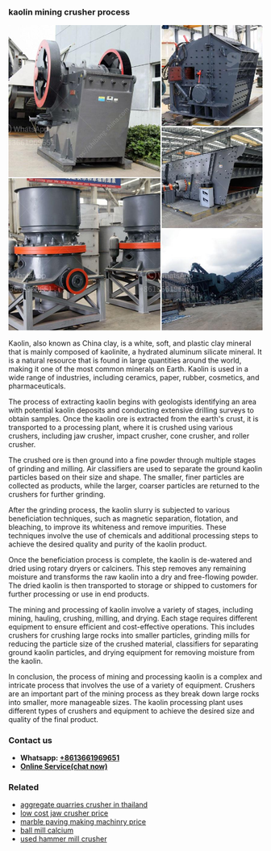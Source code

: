 <h3>kaolin mining crusher process</h3><img src='1708497984.jpg' alt=''><p>Kaolin, also known as China clay, is a white, soft, and plastic clay mineral that is mainly composed of kaolinite, a hydrated aluminum silicate mineral. It is a natural resource that is found in large quantities around the world, making it one of the most common minerals on Earth. Kaolin is used in a wide range of industries, including ceramics, paper, rubber, cosmetics, and pharmaceuticals.</p><p>The process of extracting kaolin begins with geologists identifying an area with potential kaolin deposits and conducting extensive drilling surveys to obtain samples. Once the kaolin ore is extracted from the earth's crust, it is transported to a processing plant, where it is crushed using various crushers, including jaw crusher, impact crusher, cone crusher, and roller crusher.</p><p>The crushed ore is then ground into a fine powder through multiple stages of grinding and milling. Air classifiers are used to separate the ground kaolin particles based on their size and shape. The smaller, finer particles are collected as products, while the larger, coarser particles are returned to the crushers for further grinding.</p><p>After the grinding process, the kaolin slurry is subjected to various beneficiation techniques, such as magnetic separation, flotation, and bleaching, to improve its whiteness and remove impurities. These techniques involve the use of chemicals and additional processing steps to achieve the desired quality and purity of the kaolin product.</p><p>Once the beneficiation process is complete, the kaolin is de-watered and dried using rotary dryers or calciners. This step removes any remaining moisture and transforms the raw kaolin into a dry and free-flowing powder. The dried kaolin is then transported to storage or shipped to customers for further processing or use in end products.</p><p>The mining and processing of kaolin involve a variety of stages, including mining, hauling, crushing, milling, and drying. Each stage requires different equipment to ensure efficient and cost-effective operations. This includes crushers for crushing large rocks into smaller particles, grinding mills for reducing the particle size of the crushed material, classifiers for separating ground kaolin particles, and drying equipment for removing moisture from the kaolin.</p><p>In conclusion, the process of mining and processing kaolin is a complex and intricate process that involves the use of a variety of equipment. Crushers are an important part of the mining process as they break down large rocks into smaller, more manageable sizes. The kaolin processing plant uses different types of crushers and equipment to achieve the desired size and quality of the final product.</p><h3>Contact us</h3><ul><li><strong>Whatsapp:&nbsp;<a href="https://wa.me/8613661969651">+8613661969651</a></strong></li><li><a href="https://swt.shibang-china.com/?git&amp;zhl&amp;kaolin mining crusher process"><strong>Online Service(chat now)</strong></a></li></ul><h3>Related</h3><ul><li><a href='aggregate quarries crusher in thailand.md'>aggregate quarries crusher in thailand</a></li><li><a href='low cost jaw crusher price.md'>low cost jaw crusher price</a></li><li><a href='marble paving making machinry price.md'>marble paving making machinry price</a></li><li><a href='ball mill calcium.md'>ball mill calcium</a></li><li><a href='used hammer mill crusher.md'>used hammer mill crusher</a></li></ul>